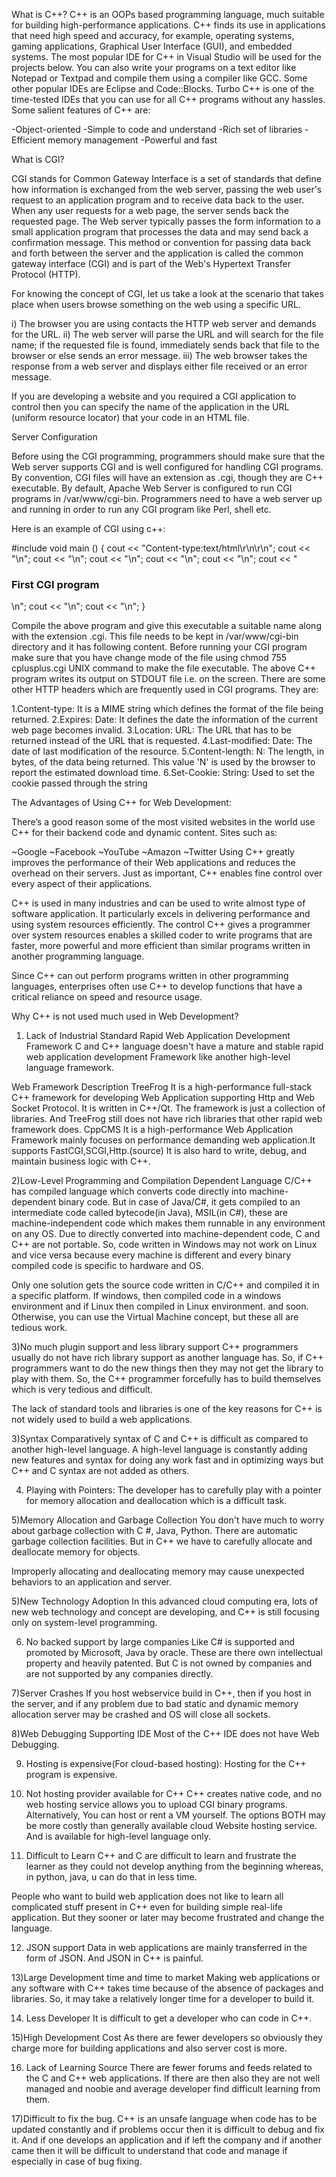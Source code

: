 What is C++?
C++ is an OOPs based programming language, much suitable for building high-performance applications. C++ finds its use in applications that need high speed and accuracy, for example, operating systems, gaming applications, Graphical User Interface (GUI), and embedded systems. The most popular IDE for C++ in Visual Studio will be used for the projects below. You can also write your programs on a text editor like Notepad or Textpad and compile them using a compiler like GCC. Some other popular IDEs are Eclipse and Code::Blocks. Turbo C++ is one of the time-tested IDEs that you can use for all C++ programs without any hassles.
Some salient features of C++ are:

-Object-oriented
-Simple to code and understand
-Rich set of libraries
-Efficient memory management 
-Powerful and fast

What is CGI?

CGI stands for Common Gateway Interface is a set of standards that define how information is exchanged from the web server, passing the web user's request to an application program and to receive data back to the user. When any user requests for a web page, the server sends back the requested page. The Web server typically passes the form information to a small application program that processes the data and may send back a confirmation message. This method or convention for passing data back and forth between the server and the application is called the common gateway interface (CGI) and is part of the Web's Hypertext Transfer Protocol (HTTP).

For knowing the concept of CGI, let us take a look at the scenario that takes place when users browse something on the web using a specific URL.

i) The browser you are using contacts the HTTP web server and demands for the URL.
ii) The web server will parse the URL and will search for the file name; if the requested file is found, immediately sends back that file to the browser or else sends an error message.
iii) The web browser takes the response from a web server and displays either file received or an error message.

If you are developing a website and you required a CGI application to control then you can specify the name of the application in the URL (uniform resource locator) that your code in an HTML file.

Server Configuration

Before using the CGI programming, programmers should make sure that the Web server supports CGI and is well configured for handling CGI programs. By convention, CGI files will have an extension as .cgi, though they are C++ executable. By default, Apache Web Server is configured to run CGI programs in /var/www/cgi-bin. Programmers need to have a web server up and running in order to run any CGI program like Perl, shell etc.

Here is an example of CGI using c++:

#include <iostream>
void main ()
{
   cout << "Content-type:text/html\r\n\r\n";
    cout << "<html>\n";
     cout << "<head>\n";
     cout << "<title>Hello Everyone </title>\n";
     cout << "</head>\n";
     cout << "<body>\n";
    cout << "<h3> <b> First CGI program </b> </h2>\n";
    cout << "</body>\n";
   cout << "</html>\n";
}

Compile the above program and give this executable a suitable name along with the extension .cgi. This file needs to be kept in /var/www/cgi-bin directory and it has following content. Before running your CGI program make sure that you have change mode of the file using chmod 755 cplusplus.cgi UNIX command to make the file executable. The above C++ program writes its output on STDOUT file i.e. on the screen. There are some other HTTP headers which are frequently used in CGI programs. They are:

1.Content-type: It is a MIME string which defines the format of the file being returned.
2.Expires: Date: It defines the date the information of the current web page becomes invalid.
3.Location: URL: The URL that has to be returned instead of the URL that is requested.
4.Last-modified: Date: The date of last modification of the resource.
5.Content-length: N: The length, in bytes, of the data being returned. This value 'N' is used by the browser to report the estimated download time.
6.Set-Cookie: String: Used to set the cookie passed through the string

The Advantages of Using C++ for Web Development:

There’s a good reason some of the most visited websites in the world use C++ for their backend code and dynamic content. Sites such as:

~Google
~Facebook
~YouTube
~Amazon
~Twitter
Using C++ greatly improves the performance of their Web applications and reduces the overhead on their servers. Just as important, C++ enables fine control over every aspect of their applications.

C++ is used in many industries and can be used to write almost type of software application. It particularly excels in delivering performance and using system resources efficiently. The control C++ gives a programmer over system resources enables a skilled coder to write programs that are faster, more powerful and more efficient than similar programs written in another programming language.

Since C++ can out perform programs written in other programming languages, enterprises often use C++ to develop functions that have a critical reliance on speed and resource usage.

Why C++ is not used much used in Web Development?

1) Lack of Industrial Standard Rapid Web Application Development Framework
C and C++ language doesn't have a mature and stable rapid web application development Framework like another high-level language framework.

Web Framework	Description
TreeFrog	It is a high-performance full-stack C++ framework for developing Web Application supporting Http and Web Socket Protocol. It is written in C++/Qt.
The framework is just a collection of libraries. And TreeFrog still does not have rich libraries that other rapid web framework does.
CppCMS	It is a high-performance Web Application Framework mainly focuses on performance demanding web application.It supports FastCGI,SCGI,Http.(source)
It is also hard to write, debug, and maintain business logic with C++.

2)Low-Level Programming and Compilation Dependent Language
C/C++ has compiled language which converts code directly into machine-dependent binary code. But in case of Java/C#, it gets compiled to an intermediate code called bytecode(in Java), MSIL(in C#), these are machine-independent code which makes them runnable in any environment on any OS. Due to directly converted into machine-dependent code, C and C++ are not portable.
So, code written in Windows may not work on Linux and vice versa because every machine is different and every binary compiled code is specific to hardware and OS.

Only one solution gets the source code written in C/C++ and compiled it in a specific platform. If windows, then compiled code in a windows environment and if Linux then compiled in Linux environment. and soon. Otherwise, you can use the Virtual Machine concept, but these all are tedious work.

3)No much plugin support and less library support
C++ programmers usually do not have rich library support as another language has. So, if C++ programmers want to do the new things then they may not get the library to play with them. So, the C++ programmer forcefully has to build themselves which is very tedious and difficult.

The lack of standard tools and libraries is one of the key reasons for C++ is not widely used to build a web applications.

3)Syntax
Comparatively syntax of C and C++ is difficult as compared to another high-level language. A high-level language is constantly adding new features and syntax for doing any work fast and in optimizing ways but C++ and C syntax are not added as others.

4) Playing with Pointers:
The developer has to carefully play with a pointer for memory allocation and deallocation which is a difficult task.

5)Memory Allocation and Garbage Collection
You don't have much to worry about garbage collection with C #, Java, Python. There are automatic garbage collection facilities. But in C++ we have to carefully allocate and deallocate memory for objects.

Improperly allocating and deallocating memory may cause unexpected behaviors to an application and server.

5)New Technology Adoption
In this advanced cloud computing era, lots of new web technology and concept are developing, and C++ is still focusing only on system-level programming.

6) No backed support by large companies
Like C# is supported and promoted by Microsoft, Java by oracle. These are there own intellectual property and heavily patented. But C is not owned by companies and are not supported by any companies directly.

7)Server Crashes
If you host webservice build in C++, then if you host in the server, and if any problem due to bad static and dynamic memory allocation server may be crashed and OS will close all sockets.

8)Web Debugging Supporting IDE
Most of the C++ IDE does not have Web Debugging.

9) Hosting is expensive(For cloud-based hosting):
Hosting for the C++ program is expensive.

10) Not hosting provider available for C++
C++ creates native code, and no web hosting service allows you to upload CGI binary programs. Alternatively, You can host or rent a VM yourself. The options BOTH may be more costly than generally available cloud   Website hosting service. And is available for high-level language only.

11) Difficult to Learn
C++ and C are difficult to learn and frustrate the learner as they could not develop anything from the beginning whereas, in python, java, u can do that in less time.

People who want to build web application does not like to learn all complicated stuff present in C++ even for building simple real-life application. But they sooner or later may become frustrated and change the language.

12) JSON support
Data in web applications are mainly transferred in the form of JSON. And JSON in C++ is painful.

13)Large Development time and time to market
Making web applications or any software with C++ takes time because of the absence of packages and libraries. So, it may take a relatively longer time for a developer to build it.

14) Less Developer
It is difficult to get a developer who can code in C++.

15)High Development Cost
As there are fewer developers so obviously they charge more for building applications and also server cost is more.

16) Lack of Learning Source
There are fewer forums and feeds related to the C and C++ web applications. If there are then also they are not well managed and noobie and average developer find difficult learning from them.

17)Difficult to fix the bug.
C++ is an unsafe language when code has to be updated constantly and if problems occur then it is difficult to debug and fix it. And if one develops an application and if left the company and if another came then it will be difficult to understand that code and manage if especially in case of bug fixing.


 